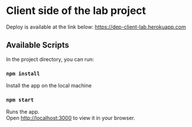 # Client side of the lab project

Deploy is available at the link below:
https://dep-client-lab.herokuapp.com

## Available Scripts

In the project directory, you can run:

### `npm install`

Install the app on the local machine

### `npm start`

Runs the app.\
Open [http://localhost:3000](http://localhost:3000) to view it in your browser.